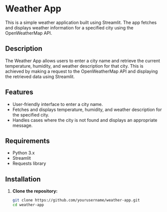 # Weather App

This is a simple weather application built using Streamlit. The app fetches and displays weather information for a specified city using the OpenWeatherMap API.

## Description

The Weather App allows users to enter a city name and retrieve the current temperature, humidity, and weather description for that city. This is achieved by making a request to the OpenWeatherMap API and displaying the retrieved data using Streamlit.

## Features

- User-friendly interface to enter a city name.
- Fetches and displays temperature, humidity, and weather description for the specified city.
- Handles cases where the city is not found and displays an appropriate message.

## Requirements

- Python 3.x
- Streamlit
- Requests library

## Installation

1. **Clone the repository:**
   ```bash
   git clone https://github.com/yourusername/weather-app.git
   cd weather-app
